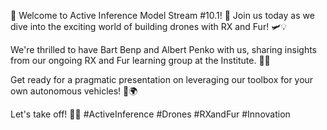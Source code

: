 🚀 Welcome to Active Inference Model Stream #10.1! 🎉 Join us today as we dive into the exciting world of building drones with RX and Fur! 🛩️💡 

We're thrilled to have Bart Benp and Albert Penko with us, sharing insights from our ongoing RX and Fur learning group at the Institute. 🤝✨ 

Get ready for a pragmatic presentation on leveraging our toolbox for your own autonomous vehicles! 🔧🌍 

Let's take off! 🚀💬 #ActiveInference #Drones #RXandFur #Innovation
